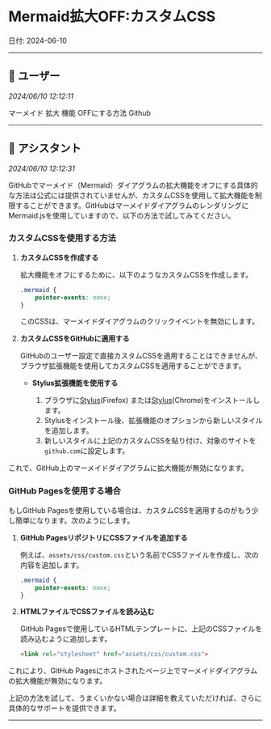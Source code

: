 # Mermaid拡大OFF:カスタムCSS

日付: 2024-06-10

---

## 👤 ユーザー
*2024/06/10 12:12:11*

マーメイド 拡大 機能 OFFにする方法 Github

---

## 🤖 アシスタント
*2024/06/10 12:12:31*

GitHubでマーメイド（Mermaid）ダイアグラムの拡大機能をオフにする具体的な方法は公式には提供されていませんが、カスタムCSSを使用して拡大機能を制限することができます。GitHubはマーメイドダイアグラムのレンダリングにMermaid.jsを使用していますので、以下の方法で試してみてください。

### カスタムCSSを使用する方法

1. **カスタムCSSを作成する**

   拡大機能をオフにするために、以下のようなカスタムCSSを作成します。

   ```css
   .mermaid {
       pointer-events: none;
   }
   ```

   このCSSは、マーメイドダイアグラムのクリックイベントを無効にします。

2. **カスタムCSSをGitHubに適用する**

   GitHubのユーザー設定で直接カスタムCSSを適用することはできませんが、ブラウザ拡張機能を使用してカスタムCSSを適用することができます。

   - **Stylus拡張機能を使用する**

     1. ブラウザに[Stylus](https://addons.mozilla.org/firefox/addon/styl-us/)(Firefox) または[Stylus](https://chrome.google.com/webstore/detail/stylus/clngdbkpkpeebahjckkjfobafhncgmne)(Chrome)をインストールします。
     2. Stylusをインストール後、拡張機能のオプションから新しいスタイルを追加します。
     3. 新しいスタイルに上記のカスタムCSSを貼り付け、対象のサイトを`github.com`に設定します。

これで、GitHub上のマーメイドダイアグラムに拡大機能が無効になります。

### GitHub Pagesを使用する場合

もしGitHub Pagesを使用している場合は、カスタムCSSを適用するのがもう少し簡単になります。次のようにします。

1. **GitHub PagesリポジトリにCSSファイルを追加する**

   例えば、`assets/css/custom.css`という名前でCSSファイルを作成し、次の内容を追加します。

   ```css
   .mermaid {
       pointer-events: none;
   }
   ```

2. **HTMLファイルでCSSファイルを読み込む**

   GitHub Pagesで使用しているHTMLテンプレートに、上記のCSSファイルを読み込むように追加します。

   ```html
   <link rel="stylesheet" href="assets/css/custom.css">
   ```

これにより、GitHub Pagesにホストされたページ上でマーメイドダイアグラムの拡大機能が無効になります。

上記の方法を試して、うまくいかない場合は詳細を教えていただければ、さらに具体的なサポートを提供できます。

---

